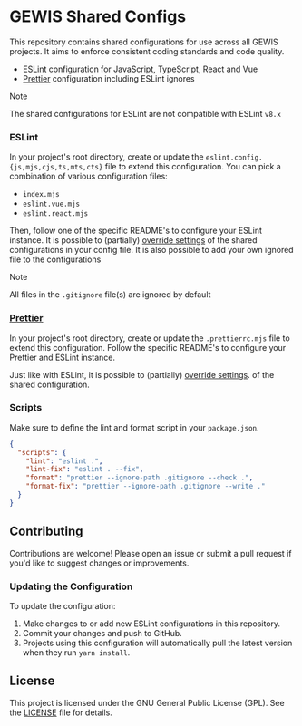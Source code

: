 # GEWIS Shared Configs

This repository contains shared configurations for use across all GEWIS projects. It aims to enforce consistent coding standards and code quality.

- [ESLint](https://eslint.org/docs/latest/extend/shareable-configs) configuration for JavaScript, TypeScript, React and Vue
- [Prettier](https://prettier.io/docs/en/sharing-configurations) configuration including ESLint ignores

> [!NOTE]  
> The shared configurations for ESLint are not compatible with ESLint `v8.x`

### ESLint 
In your project's root directory, create or update the `eslint.config.{js,mjs,cjs,ts,mts,cts}` file to extend this configuration.
You can pick a combination of various configuration files:

- `index.mjs`
- `eslint.vue.mjs`
- `eslint.react.mjs`

Then, follow one of the specific README's to configure your ESLint instance. It is possible to (partially) [override settings](https://eslint.org/docs/latest/extend/shareable-configs#overriding-settings-from-shareable-configs)
of the shared configurations in your config file. It is also possible to add your own ignored file to the configurations

> [!NOTE]  
> All files in the `.gitignore` file(s) are ignored by default

### [Prettier](./configs/prettier-config/README.md)

In your project's root directory, create or update the `.prettierrc.mjs` file to extend this configuration.
Follow the specific README's to configure your Prettier and ESLint instance.

Just like with ESLint, it is possible to (partially) [override settings](https://prettier.io/docs/en/sharing-configurations#extending-a-sharable-config).
of the shared configuration.

### Scripts

Make sure to define the lint and format script in your `package.json`.

```json
{
  "scripts": {
    "lint": "eslint .",
    "lint-fix": "eslint . --fix",
    "format": "prettier --ignore-path .gitignore --check .",
    "format-fix": "prettier --ignore-path .gitignore --write ."
  }
}
```

## Contributing

Contributions are welcome! Please open an issue or submit a pull request if you'd like to suggest changes or improvements.

### Updating the Configuration

To update the configuration:

1. Make changes to or add new ESLint configurations in this repository.
2. Commit your changes and push to GitHub.
3. Projects using this configuration will automatically pull the latest version when they run `yarn install`.

## License

This project is licensed under the GNU General Public License (GPL). See the [LICENSE](LICENSE) file for details.
